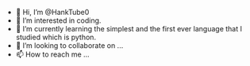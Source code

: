 - 👋 Hi, I’m @HankTube0
- 👀 I’m interested in coding.
- 🌱 I’m currently learning the simplest and the first ever language that I studied which is python.
- 💞️ I’m looking to collaborate on ...
- 📫 How to reach me ...

<!---
HankTube0/HankTube0 is a ✨ special ✨ repository because its `README.md` (this file) appears on your GitHub profile.
You can click the Preview link to take a look at your changes.
--->
